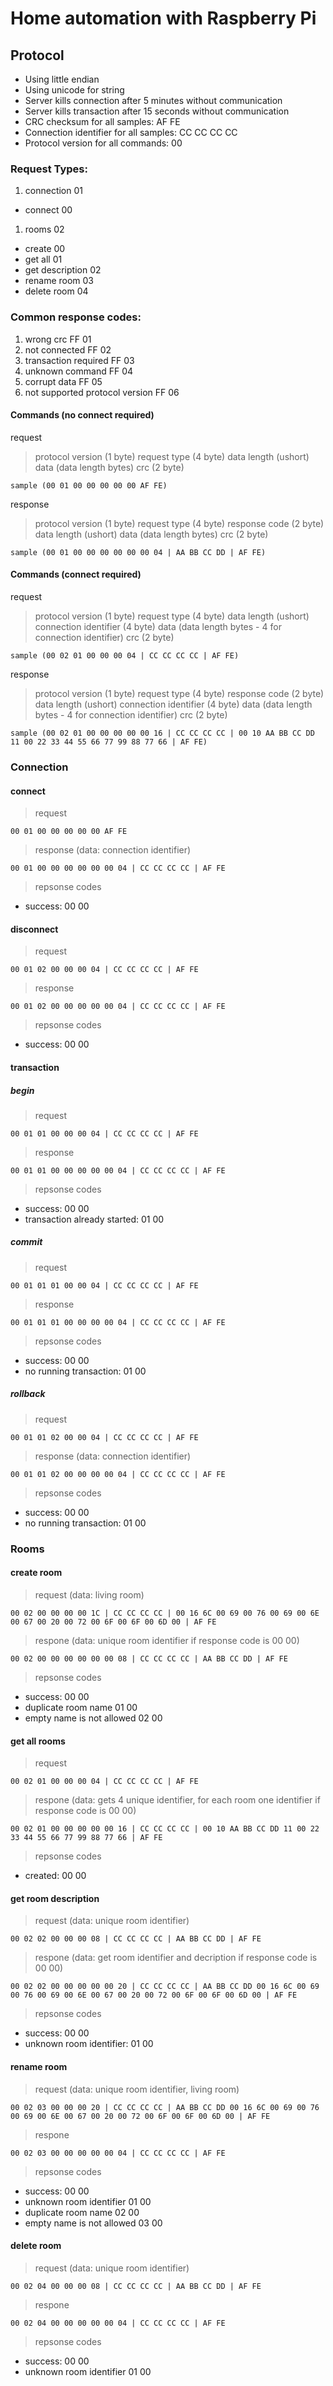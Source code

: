 # Home automation with Raspberry Pi

## Protocol

* Using little endian
* Using unicode for string
* Server kills connection after 5 minutes without communication
* Server kills transaction after 15 seconds without communication
* CRC checksum for all samples: AF FE
* Connection identifier for all samples: CC CC CC CC
* Protocol version for all commands: 00

### Request Types:
1. connection 01
  - connect 00
1. rooms 02
  - create 00
  - get all 01
  - get description 02
  - rename room 03
  - delete room 04

### Common response codes:

1. wrong crc FF 01
1. not connected FF 02
1. transaction required FF 03
1. unknown command FF 04
1. corrupt data FF 05
1. not supported protocol version FF 06

#### Commands (no connect required)

request
> protocol version (1 byte) request type (4 byte) data length (ushort) data (data length bytes) crc (2 byte)

```
sample (00 01 00 00 00 00 00 AF FE)
```
response
> protocol version (1 byte) request type (4 byte) response code (2 byte) data length (ushort) data (data length bytes) crc (2 byte)

```
sample (00 01 00 00 00 00 00 00 04 | AA BB CC DD | AF FE)
```

#### Commands (connect required)

request
> protocol version (1 byte) request type (4 byte) data length (ushort) connection identifier (4 byte) data (data length bytes - 4 for connection identifier) crc (2 byte)

```
sample (00 02 01 00 00 00 04 | CC CC CC CC | AF FE)
```
response
> protocol version (1 byte) request type (4 byte) response code (2 byte) data length (ushort) connection identifier (4 byte) data (data length bytes - 4 for connection identifier) crc (2 byte)

```
sample (00 02 01 00 00 00 00 00 16 | CC CC CC CC | 00 10 AA BB CC DD 11 00 22 33 44 55 66 77 99 88 77 66 | AF FE)
```

### Connection
#### connect

> request

```
00 01 00 00 00 00 00 AF FE
```

> response (data: connection identifier)

```
00 01 00 00 00 00 00 00 04 | CC CC CC CC | AF FE
```

> repsonse codes

- success: 00 00

#### disconnect

> request

```
00 01 02 00 00 00 04 | CC CC CC CC | AF FE
```

> response

```
00 01 02 00 00 00 00 00 04 | CC CC CC CC | AF FE
```

> repsonse codes

- success: 00 00

#### transaction
##### begin

> request

```
00 01 01 00 00 00 04 | CC CC CC CC | AF FE
```

> response

```
00 01 01 00 00 00 00 00 04 | CC CC CC CC | AF FE
```

> repsonse codes

- success: 00 00
- transaction already started: 01 00

##### commit

> request

```
00 01 01 01 00 00 04 | CC CC CC CC | AF FE
```

> response

```
00 01 01 01 00 00 00 00 04 | CC CC CC CC | AF FE
```

> repsonse codes

- success: 00 00
- no running transaction: 01 00

##### rollback

> request

```
00 01 01 02 00 00 04 | CC CC CC CC | AF FE
```

> response (data: connection identifier)

```
00 01 01 02 00 00 00 00 04 | CC CC CC CC | AF FE
```

> repsonse codes

- success: 00 00
- no running transaction: 01 00

### Rooms
#### create room

> request (data: living room)

```
00 02 00 00 00 00 1C | CC CC CC CC | 00 16 6C 00 69 00 76 00 69 00 6E 00 67 00 20 00 72 00 6F 00 6F 00 6D 00 | AF FE
```

> respone (data: unique room identifier if response code is 00 00)

```
00 02 00 00 00 00 00 00 08 | CC CC CC CC | AA BB CC DD | AF FE
```

> repsonse codes

- success: 00 00 
- duplicate room name 01 00
- empty name is not allowed 02 00

#### get all rooms

> request

```
00 02 01 00 00 00 04 | CC CC CC CC | AF FE
```

> respone (data: gets 4 unique identifier, for each room one identifier if response code is 00 00)

```
00 02 01 00 00 00 00 00 16 | CC CC CC CC | 00 10 AA BB CC DD 11 00 22 33 44 55 66 77 99 88 77 66 | AF FE
```

> repsonse codes

- created: 00 00 

#### get room description

> request (data: unique room identifier)

```
00 02 02 00 00 00 08 | CC CC CC CC | AA BB CC DD | AF FE
```

> respone (data: get room identifier and decription if response code is 00 00)

```
00 02 02 00 00 00 00 00 20 | CC CC CC CC | AA BB CC DD 00 16 6C 00 69 00 76 00 69 00 6E 00 67 00 20 00 72 00 6F 00 6F 00 6D 00 | AF FE
```

> repsonse codes

- success: 00 00 
- unknown room identifier: 01 00 

#### rename room

> request (data: unique room identifier, living room)

```
00 02 03 00 00 00 20 | CC CC CC CC | AA BB CC DD 00 16 6C 00 69 00 76 00 69 00 6E 00 67 00 20 00 72 00 6F 00 6F 00 6D 00 | AF FE
```

> respone

```
00 02 03 00 00 00 00 00 04 | CC CC CC CC | AF FE
```

> repsonse codes

- success: 00 00 
- unknown room identifier 01 00
- duplicate room name 02 00
- empty name is not allowed 03 00

#### delete room

> request (data: unique room identifier)

```
00 02 04 00 00 00 08 | CC CC CC CC | AA BB CC DD | AF FE
```

> respone

```
00 02 04 00 00 00 00 00 04 | CC CC CC CC | AF FE
```

> repsonse codes

- success: 00 00
- unknown room identifier 01 00
